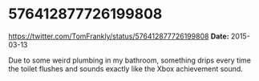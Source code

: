 # 576412877726199808
https://twitter.com/TomFrankly/status/576412877726199808
**Date:** 2015-03-13

Due to some weird plumbing in my bathroom, something drips every time the toilet flushes and sounds exactly like the Xbox achievement sound.
